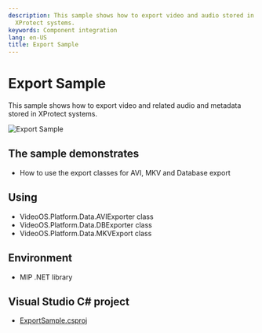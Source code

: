 ```yaml
---
description: This sample shows how to export video and audio stored in
  XProtect systems.
keywords: Component integration
lang: en-US
title: Export Sample
---
```


# Export Sample

This sample shows how to export video and related audio and metadata stored in XProtect
systems.

![Export Sample](ExportSample.jpg)

## The sample demonstrates

- How to use the export classes for AVI, MKV and Database export

## Using

- VideoOS.Platform.Data.AVIExporter class
- VideoOS.Platform.Data.DBExporter class
- VideoOS.Platform.Data.MKVExport class

## Environment

- MIP .NET library

## Visual Studio C\# project

- [ExportSample.csproj](javascript:clone('https://github.com/milestonesys/mipsdk-samples-component','src/ComponentSamples.sln');)
